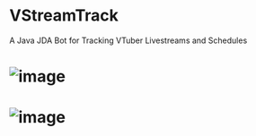 # VStreamTrack
A Java JDA Bot for Tracking VTuber Livestreams and Schedules

# ![image](https://user-images.githubusercontent.com/21994085/230703769-7c88c760-b81f-4798-883f-475c42d97fe1.png)
# ![image](https://user-images.githubusercontent.com/21994085/230703785-7cb3eb80-a1de-4b46-af81-0b9a7820ab5d.png)
